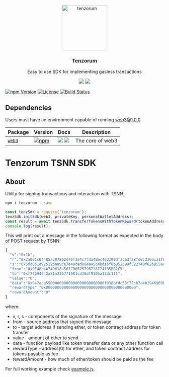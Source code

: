 <p align="center">
  <a href="https://tenzorum.org/">
    <img alt="tenzorum" src="https://tenzorum.org/wp-content/uploads/2018/09/logo_tenz-e1537146360637.png" width="144">
  </a>
</p>

<h3 align="center">
  Tenzorum
</h3>

<p align="center">
  Easy to use SDK for implementing gasless transactions
</p>

<p align="center">
  <a href="https://www.npmjs.com/package/tenzorum"><img src="https://img.shields.io/npm/v/tenzorum.svg?style=flat-square"></a>
  <a href="https://www.npmjs.com/package/tenzorum"><img src="https://img.shields.io/npm/dm/tenzorum.svg?style=flat-square"></a>
</p>

[![npm Version](https://img.shields.io/npm/v/tenzorum.svg)](https://www.npmjs.com/package/tenzorum)
[![License](https://img.shields.io/npm/l/tenzorum.svg)](https://www.npmjs.com/package/tenzorum)
[![Build Status](https://travis-ci.org/airbnb/enzyme.svg)](https://travis-ci.org/airbnb/enzyme)


## Dependencies

Users must have an environment capable of running web3@1.0.0

| Package                                                | Version                                                                                                                             | Docs                                                                                                                                                                                                                                                                          | Description                                                                        |
| ------------------------------------------------------ | ----------------------------------------------------------------------------------------------------------------------------------- | ----------------------------------------------------------------------------------------------------------------------------------------------------------------------------------------------------------------------------------------------------------------------------- | ---------------------------------------------------------------------------------- |
| [`web3`](/packages/web3)               | [![npm](https://img.shields.io/npm/v/web3.svg?style=flat-square)](https://www.npmjs.com/package/web3)               | [![](https://img.shields.io/badge/API%20Docs-site-green.svg?style=flat-square)](https://web3js.readthedocs.io/en/1.0/getting-started.html) [![](https://img.shields.io/badge/API%20Docs-markdown-lightgrey.svg?style=flat-square)](/packages/web3/docs)          | The core of web3                                                          |


# Tenzorum TSNN SDK
## About

Utility for signing transactions and interaction with TSNN.

```bash
npm i tenzorum --save
```
```javascript
const tenzSdk = require('tenzorum');
tenzSdk.initSdk(web3, privateKey, personalWalletAddress);
const result = await tenzSdk.transferTokensWithTokenReward(tokenAddress, tenTokens, toAddress, oneToken);
console.log(result);
```

This will print out a message in the following format as expected in the body of POST 
request by TSNN:

```js
{
  "v":"0x1b",
  "r":"0x2a061c04485a307802d76f3e4c7fda40ec4d3390df3c6df28fd6c3165ca1fb59",
  "s":"0x5dd8b1d92512baa9ce7e49cad004a45c4bdabf8b852c99f522740f62b955a6c6",
  "from":"0x9E48c4A74D618a567CD657579B728774f35B82C5",
  "to":"0xf74694642a81a226771981cd38df9105a133c111",
  "value":"0",
  "data":"0x947aca55000000000000000000000000f938bfdc53f72cb7a4b1946969ba0cce05c902c6",
  "rewardType":"0x0000000000000000000000000000000000000000",
  "rewardAmount":"0"
}
```

where:

* v, r, s - components of the signature of the message
* from - source address that signed the message
* to - target address if sending ether, or token contract address for token transfer
* value - amount of ether to send
* data - function payload like token transfer data or any other function call
* rewardType - address(0) for ether, and token contract address for tokens payable as fee
* rewardAmount - how much of ether/token should be paid as the fee


For full working example check [example.js](https://github.com/Tenzorum/tenzorum-pkg/blob/master/example.js).
